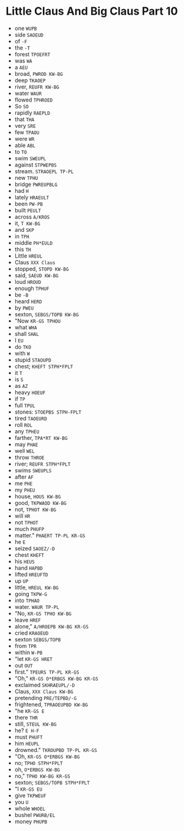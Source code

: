 # Little Claus And Big Claus Part 10

* one `WUPB`
* side `SAOEUD`
* of `-F`
* the `-T`
* forest `TPOEFRT`
* was `WA`
* a `AEU`
* broad, `PWROD KW-BG`
* deep `TKAOEP`
* river, `REUFR KW-BG`
* water `WAUR`
* flowed `TPHROED`
* So `SO`
* rapidly `RAEPLD`
* that `THA`
* very `SRE`
* few `TPAOU`
* were `WR`
* able `ABL`
* to `TO`
* swim `SWEUPL`
* against `STPWEPBS`
* stream. `STRAOEPL TP-PL`
* new `TPHU`
* bridge `PWREUPBLG`
* had `H`
* lately `HRAEULT`
* been `PW-PB`
* built `PEULT`
* across `A/KROS`
* it, `T KW-BG`
* and `SKP`
* in `TPH`
* middle `PH*EULD`
* this `TH`
* Little `HREUL`
* Claus `XXX Claus`
* stopped, `STOPD KW-BG`
* said, `SAEUD KW-BG`
* loud `HROUD`
* enough `TPHUF`
* be `-B`
* heard `HERD`
* by `PWEU`
* sexton, `SEBGS/TOPB KW-BG`
* "Now `KR-GS TPHOU`
* what `WHA`
* shall `SHAL`
* I `EU`
* do `TKO`
* with `W`
* stupid `STAOUPD`
* chest; `KHEFT STPH*FPLT`
* it `T`
* is `S`
* as `AZ`
* heavy `HOEUF`
* if `TP`
* full `TPUL`
* stones: `STOEPBS STPH-FPLT`
* tired `TAOEURD`
* roll `ROL`
* any `TPHEU`
* farther, `TPA*RT KW-BG`
* may `PHAE`
* well `WEL`
* throw `THROE`
* river; `REUFR STPH*FPLT`
* swims `SWEUPLS`
* after `AF`
* me `PHE`
* my `PHEU`
* house, `HOUS KW-BG`
* good, `TKPWAOD KW-BG`
* not, `TPHOT KW-BG`
* will `HR`
* not `TPHOT`
* much `PHUFP`
* matter." `PHAERT TP-PL KR-GS`
* he `E`
* seized `SAOEZ/-D`
* chest `KHEFT`
* his `HEUS`
* hand `HAPBD`
* lifted `HREUFTD`
* up `UP`
* little, `HREUL KW-BG`
* going `TKPW-G`
* into `TPHAO`
* water. `WAUR TP-PL`
* "No, `KR-GS TPHO KW-BG`
* leave `HREF`
* alone," `A/HROEPB KW-BG KR-GS`
* cried `KRAOEUD`
* sexton `SEBGS/TOPB`
* from `TPR`
* within `W-PB`
* "let `KR-GS HRET`
* out `OUT`
* first." `TPEURS TP-PL KR-GS`
* "Oh," `KR-GS O*ERBGS KW-BG KR-GS`
* exclaimed `SKHRAEUPL/-D`
* Claus, `XXX Claus KW-BG`
* pretending `PRE/TEPBD/-G`
* frightened, `TPRAOEUPBD KW-BG`
* "he `KR-GS E`
* there `THR`
* still, `STEUL KW-BG`
* he? `E H-F`
* must `PHUFT`
* him `HEUPL`
* drowned." `TKROUPBD TP-PL KR-GS`
* "Oh, `KR-GS O*ERBGS KW-BG`
* no; `TPHO STPH*FPLT`
* oh, `O*ERBGS KW-BG`
* no," `TPHO KW-BG KR-GS`
* sexton; `SEBGS/TOPB STPH*FPLT`
* "I `KR-GS EU`
* give `TKPWEUF`
* you `U`
* whole `WHOEL`
* bushel `PWURB/EL`
* money `PHUPB`
